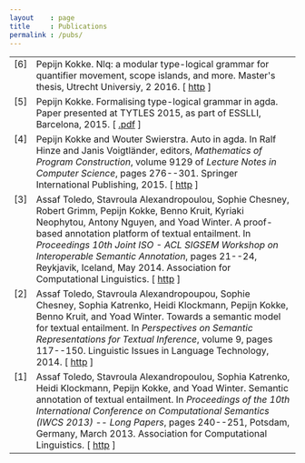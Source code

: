 ```yaml
---
layout    : page
title     : Publications
permalink : /pubs/
---
```





<table>

<tr valign="top">
<td align="right" class="bibtexnumber">
[<a name="kokke2016nlq">6</a>]
</td>
<td class="bibtexitem">
Pepijn Kokke.
 Nlq: a modular type-logical grammar for quantifier movement, scope
  islands, and more.
 Master's thesis, Utrecht Universiy, 2 2016.
[ <a href="http://dspace.library.uu.nl/handle/1874/328401">http</a> ]

</td>
</tr>


<tr valign="top">
<td align="right" class="bibtexnumber">
[<a name="kokke2015tytles">5</a>]
</td>
<td class="bibtexitem">
Pepijn Kokke.
 Formalising type-logical grammar in agda.
 Paper presented at TYTLES 2015, as part of ESSLLI, Barcelona, 2015.
[ <a href="http://www.lirmm.fr/tytles/Articles/Kokke.pdf">.pdf</a> ]

</td>
</tr>


<tr valign="top">
<td align="right" class="bibtexnumber">
[<a name="kokke2015mpc">4</a>]
</td>
<td class="bibtexitem">
Pepijn Kokke and Wouter Swierstra.
 Auto in agda.
 In Ralf Hinze and Janis Voigtländer, editors, <em>Mathematics of
  Program Construction</em>, volume 9129 of <em>Lecture Notes in Computer
  Science</em>, pages 276--301. Springer International Publishing, 2015.
[ <a href="http://dx.doi.org/10.1007/978-3-319-19797-5_14">http</a> ]

</td>
</tr>


<tr valign="top">
<td align="right" class="bibtexnumber">
[<a name="toledo2014wisa">3</a>]
</td>
<td class="bibtexitem">
Assaf Toledo, Stavroula Alexandropoulou, Sophie Chesney, Robert Grimm, Pepijn
  Kokke, Benno Kruit, Kyriaki Neophytou, Antony Nguyen, and Yoad Winter.
 A proof-based annotation platform of textual entailment.
 In <em>Proceedings 10th Joint ISO - ACL SIGSEM Workshop on
  Interoperable Semantic Annotation</em>, pages 21--24, Reykjavik, Iceland, May
  2014. Association for Computational Linguistics.
[ <a href="http://dspace.library.uu.nl/handle/1874/306425">http</a> ]

</td>
</tr>


<tr valign="top">
<td align="right" class="bibtexnumber">
[<a name="toledo2014lilt">2</a>]
</td>
<td class="bibtexitem">
Assaf Toledo, Stavroula Alexandropoupou, Sophie Chesney, Sophia Katrenko, Heidi
  Klockmann, Pepijn Kokke, Benno Kruit, and Yoad Winter.
 Towards a semantic model for textual entailment.
 In <em>Perspectives on Semantic Representations for Textual
  Inference</em>, volume 9, pages 117--150. Linguistic Issues in Language
  Technology, 2014.
[ <a href="http://csli-lilt.stanford.edu/ojs/index.php/LiLT/issue/view/1">http</a> ]

</td>
</tr>


<tr valign="top">
<td align="right" class="bibtexnumber">
[<a name="toledo2013iwcs">1</a>]
</td>
<td class="bibtexitem">
Assaf Toledo, Stavroula Alexandropoulou, Sophia Katrenko, Heidi Klockmann,
  Pepijn Kokke, and Yoad Winter.
 Semantic annotation of textual entailment.
 In <em>Proceedings of the 10th International Conference on
  Computational Semantics (IWCS 2013) -- Long Papers</em>, pages 240--251, Potsdam,
  Germany, March 2013. Association for Computational Linguistics.
[ <a href="http://www.aclweb.org/anthology/W13-0121">http</a> ]

</td>
</tr>
</table>

